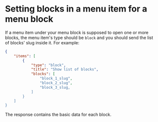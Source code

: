 
# Setting blocks in a menu item for a menu block

If a menu item under your menu block is supposed to open one or more blocks, the menu item's type should be `block` and you should send the list of blocks' slug inside it. For example:
‍‍‍
```json
{
    "items": [
        {
            "type": "block",
            "title": "Show list of blocks",
            "blocks": [
                "block_1_slug",
                "block_2_slug",
                "block_3_slug,
            ]
        }
    ]
}
```

The response contains the basic data for each block.